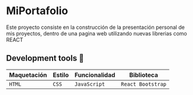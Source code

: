 # MiPortafolio 
Este proyecto consiste en la construcción de la presentación personal de mis proyectos, dentro de una pagina web utilizando nuevas librerias como REACT

## Development tools 🧰
|  Maquetación  |     Estilo    | Funcionalidad | Biblioteca  | 
|---------------|---------------|---------------|---------------|
|   `HTML`      |     `CSS`     |`JavaScript` |`React Bootstrap` |
